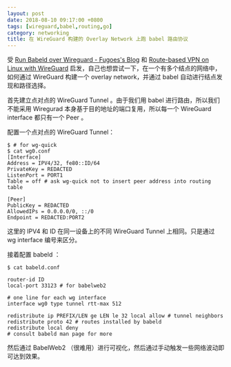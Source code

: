 ```yaml
---
layout: post
date: 2018-08-10 09:17:00 +0800
tags: [wireguard,babel,routing,go]
category: networking
title: 在 WireGuard 构建的 Overlay Network 上跑 babel 路由协议
---
```



受 [Run Babeld over Wireguard - Fugoes's Blog](https://blog.fugoes.xyz/2018/02/03/Run-Babeld-over-Wireguard.html) 和 [Route-based VPN on Linux with WireGuard](https://vincent.bernat.im/en/blog/2018-route-based-vpn-wireguard) 启发，自己也想尝试一下，在一个有多个结点的网络中，如何通过 WireGuard 构建一个 overlay network，并通过 babel 自动进行结点发现和路径选择。

首先建立点对点的 WireGuard Tunnel 。由于我们用 babel 进行路由，所以我们不能采用 Wiregurad 本身基于目的地址的端口复用，所以每一个 WireGuard interface 都只有一个 Peer 。

配置一个点对点的 WireGuard Tunnel：

```
$ # for wg-quick
$ cat wg0.conf
[Interface]
Address = IPV4/32, fe80::ID/64
PrivateKey = REDACTED
ListenPort = PORT1
Table = off # ask wg-quick not to insert peer address into routing table

[Peer]
PublicKey = REDACTED
AllowedIPs = 0.0.0.0/0, ::/0
Endpoint = REDACTED:PORT2
```

这里的 IPV4 和 ID 在同一设备上的不同 WireGuard Tunnel 上相同。只是通过 wg interface 编号来区分。

接着配置 babeld ：

```
$ cat babeld.conf

router-id ID
local-port 33123 # for babelweb2

# one line for each wg interface
interface wg0 type tunnel rtt-max 512

redistribute ip PREFIX/LEN ge LEN le 32 local allow # tunnel neighbors
redistribute proto 42 # routes installed by babeld
redistribute local deny
# consult babeld man page for more
```

然后通过 BabelWeb2 （很难用）进行可视化，然后通过手动触发一些网络波动即可达到效果。
